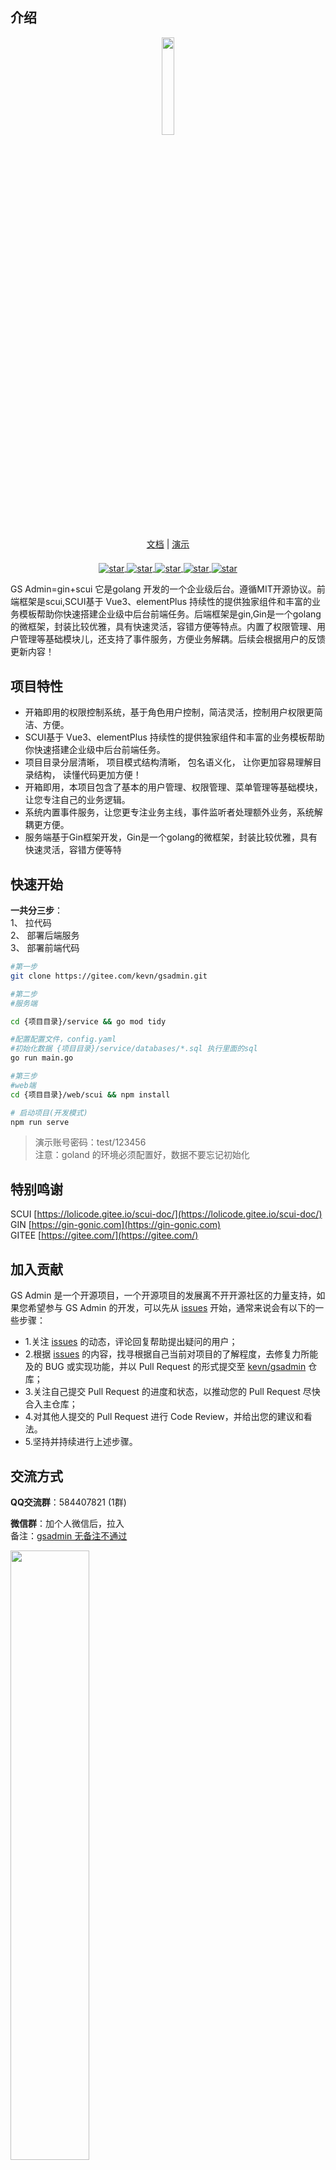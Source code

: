 ## 介绍

<div align=center>
<img src="https://kevn.gitee.io/gsadmindoc/img/gslogo.png" width=20%><br/>
<div style="padding: 20px 0"><a href="https://kevn.gitee.io/gsadmindoc">文档</a> | <a href="https://gsadmin.suiyidian.cn/">演示</a></div>

   <a href='https://gitee.com/kevn/gsadmin' target="_blank">
				<img src='https://gitee.com/kevn/gsadmin/badge/star.svg?theme=dark' alt='star' style="vertical-align: middle">
			</a>
			<a href='https://github.com/sonhineboy/gsadmin' target="_blank">
				<img src='https://img.shields.io/github/stars/sonhineboy/gsadmin.svg?logo=GitHub' alt='star' style="vertical-align: middle">
			</a>
<a href='https://gin-gonic.com/' target="_blank">
				<img src='https://img.shields.io/badge/go-gin-blue?logo=go' alt='star' style="vertical-align: middle">
			</a>
   <a href='https://lolicode.gitee.io/scui-doc/' target="_blank">
				<img src='https://img.shields.io/badge/vue-scui-yellow' alt='star' style="vertical-align: middle">
			</a>

<a href='https://img.shields.io/badge/licenses-MIT-green' target="_blank">
				<img src='https://img.shields.io/badge/licenses-MIT-green' alt='star' style="vertical-align: middle">
			</a>
</div>


GS Admin=gin+scui 它是golang 开发的一个企业级后台。遵循MIT开源协议。前端框架是scui,SCUI基于 Vue3、elementPlus 持续性的提供独家组件和丰富的业务模板帮助你快速搭建企业级中后台前端任务。后端框架是gin,Gin是一个golang的微框架，封装比较优雅，具有快速灵活，容错方便等特点。内置了权限管理、用户管理等基础模块儿，还支持了事件服务，方便业务解耦。后续会根据用户的反馈更新内容！

## 项目特性  
- 开箱即用的权限控制系统，基于角色用户控制，简洁灵活，控制用户权限更简洁、方便。  
- SCUI基于 Vue3、elementPlus 持续性的提供独家组件和丰富的业务模板帮助你快速搭建企业级中后台前端任务。
- 项目目录分层清晰， 项目模式结构清晰， 包名语义化， 让你更加容易理解目录结构， 读懂代码更加方便！
- 开箱即用，本项目包含了基本的用户管理、权限管理、菜单管理等基础模块，让您专注自己的业务逻辑。
- 系统内置事件服务，让您更专注业务主线，事件监听者处理额外业务，系统解耦更方便。
- 服务端基于Gin框架开发，Gin是一个golang的微框架，封装比较优雅，具有快速灵活，容错方便等特
## 快速开始

<b>一共分三步</b>：   
1、 拉代码  
2、 部署后端服务  
3、 部署前端代码

```sh
#第一步
git clone https://gitee.com/kevn/gsadmin.git

#第二步
#服务端

cd {项目目录}/service && go mod tidy

#配置配置文件，config.yaml
#初始化数据 {项目目录}/service/databases/*.sql 执行里面的sql
go run main.go

#第三步
#web端
cd {项目目录}/web/scui && npm install

# 启动项目(开发模式)
npm run serve

```

> 演示账号密码：test/123456  
> 注意：goland 的环境必须配置好，数据不要忘记初始化

## 特别鸣谢
SCUI [https://lolicode.gitee.io/scui-doc/](https://lolicode.gitee.io/scui-doc/)  
GIN  [https://gin-gonic.com](https://gin-gonic.com)  
GITEE [https://gitee.com/](https://gitee.com/)

## 加入贡献

GS Admin 是一个开源项目，一个开源项目的发展离不开开源社区的力量支持，如果您希望参与 GS Admin 的开发，可以先从 [issues](https://gitee.com/kevn/gsadmin/issues) 开始，通常来说会有以下的一些步骤：

- 1.关注 [issues](https://gitee.com/kevn/gsadmin/issues) 的动态，评论回复帮助提出疑问的用户；
- 2.根据 [issues](https://gitee.com/kevn/gsadmin/issues) 的内容，找寻根据自己当前对项目的了解程度，去修复力所能及的 BUG 或实现功能，并以 Pull Request 的形式提交至 [kevn/gsadmin](https://gitee.com/kevn/gsadmin) 仓库；
- 3.关注自己提交 Pull Request 的进度和状态，以推动您的 Pull Request 尽快合入主仓库；
- 4.对其他人提交的 Pull Request 进行 Code Review，并给出您的建议和看法。
- 5.坚持并持续进行上述步骤。  

## 交流方式
<b>QQ交流群</b>：584407821 (1群)

<b>微信群</b>：加个人微信后，拉入  
备注：<u>gsadmin 无备注不通过</u>

<img src="https://kevn.gitee.io/gsadmindoc/img/wx.jpg" width="50%">

## ☕ 捐赠
> <b>提示</b>  
> 除了贡献代码，「捐赠]」也是一种开源的参与形式。 非常感谢每一位对开源项目作出捐赠的朋友;您的捐赠将统一公示，主要用于本项目的推动

<img src="https://kevn.gitee.io/gsadmindoc/img/ds.jpg" alt="赏杯咖啡">